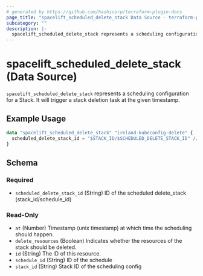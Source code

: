 ```yaml
---
# generated by https://github.com/hashicorp/terraform-plugin-docs
page_title: "spacelift_scheduled_delete_stack Data Source - terraform-provider-spacelift"
subcategory: ""
description: |-
  spacelift_scheduled_delete_stack represents a scheduling configuration for a Stack. It will trigger a stack deletion task at the given timestamp.
---
```


# spacelift_scheduled_delete_stack (Data Source)

`spacelift_scheduled_delete_stack` represents a scheduling configuration for a Stack. It will trigger a stack deletion task at the given timestamp.

## Example Usage

```terraform
data "spacelift_scheduled_delete_stack" "ireland-kubeconfig-delete" {
  scheduled_delete_stack_id = "$STACK_ID/$SCHEDULED_DELETE_STACK_ID" // id of the scheduled delete stack
}
```

<!-- schema generated by tfplugindocs -->
## Schema

### Required

- `scheduled_delete_stack_id` (String) ID of the scheduled delete_stack (stack_id/schedule_id)

### Read-Only

- `at` (Number) Timestamp (unix timestamp) at which time the scheduling should happen.
- `delete_resources` (Boolean) Indicates whether the resources of the stack should be deleted.
- `id` (String) The ID of this resource.
- `schedule_id` (String) ID of the schedule
- `stack_id` (String) Stack ID of the scheduling config


